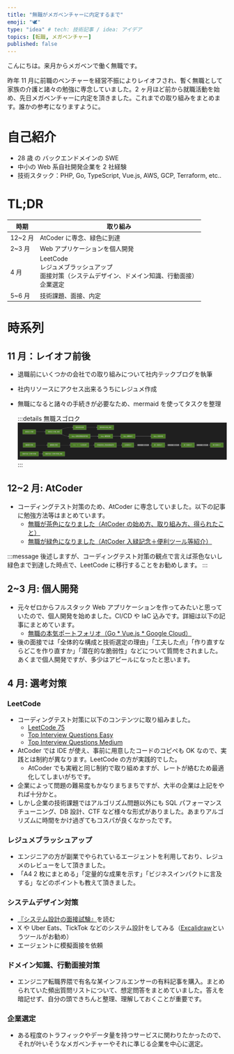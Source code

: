 ```yaml
---
title: "無職がメガベンチャーに内定するまで"
emoji: "🕊️"
type: "idea" # tech: 技術記事 / idea: アイデア
topics: [転職, メガベンチャー]
published: false
---
```


こんにちは。来月からメガベンで働く無職です。

昨年 11 月に前職のベンチャーを経営不振によりレイオフされ、暫く無職として家族の介護と諸々の勉強に専念していました。2 ヶ月ほど前から就職活動を始め、先日メガベンチャーに内定を頂きました。これまでの取り組みをまとめます。誰かの参考になりますように。

# 自己紹介

- 28 歳 の バックエンドメインの SWE
- 中小の Web 系自社開発企業を 2 社経験
- 技術スタック：PHP, Go, TypeScript, Vue.js, AWS, GCP, Terraform, etc..

# TL;DR

| 時期    | 取り組み                                                                                                 |
| ------- | -------------------------------------------------------------------------------------------------------- |
| 12~2 月 | AtCoder に専念、緑色に到達                                                                               |
| 2~3 月  | Web アプリケーションを個人開発                                                                           |
| 4 月    | LeetCode<br>レジュメブラッシュアップ<br>面接対策（システムデザイン、ドメイン知識、行動面接）<br>企業選定 |
| 5~6 月  | 技術課題、面接、内定                                                                                     |

# 時系列

## 11 月：レイオフ前後

- 退職前にいくつかの会社での取り組みについて社内テックブログを執筆
- 社内リソースにアクセス出来るうちにレジュメ作成
- 無職になると諸々の手続きが必要なため、mermaid を使ってタスクを整理

  :::details 無職スゴロク
  ![image](/images/20250706_job/sugoroku.png)
  :::

## 12~2 月: AtCoder

- コーディングテスト対策のため、AtCoder に専念していました。以下の記事に勉強方法等はまとめています。
  - [無職が茶色になりました（AtCoder の始め方、取り組み方、得られたこと）](https://zenn.dev/shinonome81/articles/e84614f1ecb5a4)
  - [無職が緑色になりました（AtCoder 入緑記念＋便利ツール等紹介）](https://zenn.dev/shinonome81/articles/8b709b9671711e)

:::message
後述しますが、コーディングテスト対策の観点で言えば茶色ないし緑色まで到達した時点で、LeetCode に移行することをお勧めします。
:::

## 2~3 月: 個人開発

- 元々ゼロからフルスタック Web アプリケーションを作ってみたいと思っていたので、個人開発を始めました。CI/CD や IaC 込みです。詳細は以下の記事にまとめています。
  - [無職の本気ポートフォリオ（Go \* Vue.js \* Google Cloud）](https://zenn.dev/shinonome81/articles/b80adad01f9be4)
- 後の面接では「全体的な構成と技術選定の理由」「工夫した点」「作り直すならどこを作り直すか」「潜在的な脆弱性」などについて質問をされました。あくまで個人開発ですが、多少はアピールになったと思います。

## 4 月: 選考対策

### LeetCode

- コーディングテスト対策に以下のコンテンツに取り組みました。
  - [LeetCode 75](https://leetcode.com/studyplan/leetcode-75/)
  - [Top Interview Questions Easy](https://leetcode.com/explore/interview/card/top-interview-questions-easy/)
  - [Top Interview Questions Medium](https://leetcode.com/explore/interview/card/top-interview-questions-medium/)
- AtCoder では IDE が使え、事前に用意したコードのコピペも OK なので、実践とは制約が異なります。LeetCode の方が実践的でした。
  - AtCoder でも実戦と同じ制約で取り組めますが、レートが絡むため最適化してしまいがちです。
- 企業によって問題の難易度もかなりまちまちですが、大半の企業は上記をやれば十分かと。
- しかし企業の技術課題ではアルゴリズム問題以外にも SQL パフォーマンスチューニング、DB 設計、CTF など様々な形式がありました。あまりアルゴリズムに時間をかけ過ぎてもコスパが良くなかったです。

### レジュメブラッシュアップ

- エンジニアの方が副業でやられているエージェントを利用しており、レジュメのレビューをして頂きました。
- 「A4 2 枚にまとめる」「定量的な成果を示す」「ビジネスインパクトに言及する」などのポイントも教えて頂きました。

### システムデザイン対策

- [『システム設計の面接試験』](https://www.amazon.co.jp/%E3%82%B7%E3%82%B9%E3%83%86%E3%83%A0%E8%A8%AD%E8%A8%88%E3%81%AE%E9%9D%A2%E6%8E%A5%E8%A9%A6%E9%A8%93-%E3%82%A2%E3%83%AC%E3%83%83%E3%82%AF%E3%82%B9%E3%83%BB%E3%82%B7%E3%83%A5%E3%82%A6-ebook/dp/B0C61BNTW9/ref=sr_1_1?crid=27XVJ50YB9ZRA&dib=eyJ2IjoiMSJ9.v_l4soR2Totm-crRV_IWV2M9N5h0atZFrHo-HeqNuePbgxs37YLRy6KYOFqBpTTecpsoeHmeYltSBGCtekK5OaxNW6zFcCZisOfdUDsh3AM4GcBjiETntM3eM4HxExHgs4PjyROoBICVH9bKlshsU9y3Li3QPz6czxuKGNPjkAA.e95VX1q1pJVP1WODEYbHl-DEAZkxnUkk2bI5E0Ke5K0&dib_tag=se&keywords=%E3%82%B7%E3%82%B9%E3%83%86%E3%83%A0%E3%83%87%E3%82%B6%E3%82%A4%E3%83%B3%E3%82%A4%E3%83%B3%E3%82%BF%E3%83%93%E3%83%A5%E3%83%BC&qid=1751800773&sprefix=%E3%82%B7%E3%82%B9%E3%83%86%E3%83%A0%E3%83%87%E3%82%B6%E3%82%A4%E3%83%B3%E3%82%A4%E3%83%B3%E3%82%BF%E3%83%93%E3%83%A5%2Caps%2C185&sr=8-1)を読む
- X や Uber Eats、TickTok などのシステム設計をしてみる（[Excalidraw](https://excalidraw.com/)というツールがお勧め）
- エージェントに模擬面接を依頼

### ドメイン知識、行動面接対策

- エンジニア転職界隈で有名な某インフルエンサーの有料記事を購入。まとめられていた頻出質問リストについて、想定問答をまとめていました。答えを暗記せず、自分の頭できちんと整理、理解しておくことが重要です。

### 企業選定

- ある程度のトラフィックやデータ量を持つサービスに関わりたかったので、それが叶いそうなメガベンチャーやそれに準じる企業を中心に選定。
